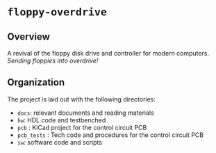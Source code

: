 # `floppy-overdrive`

## Overview

A revival of the floppy disk drive and controller for modern computers. _Sending floppies into overdrive!_

## Organization

The project is laid out with the following directories:

- `docs`: relevant documents and reading materials
- `hw`: HDL code and testbenched
- `pcb` : KiCad project for the control circuit PCB
- `pcb_tests` : Tech code and procedures for the control circuit PCB
- `sw`: software code and scripts